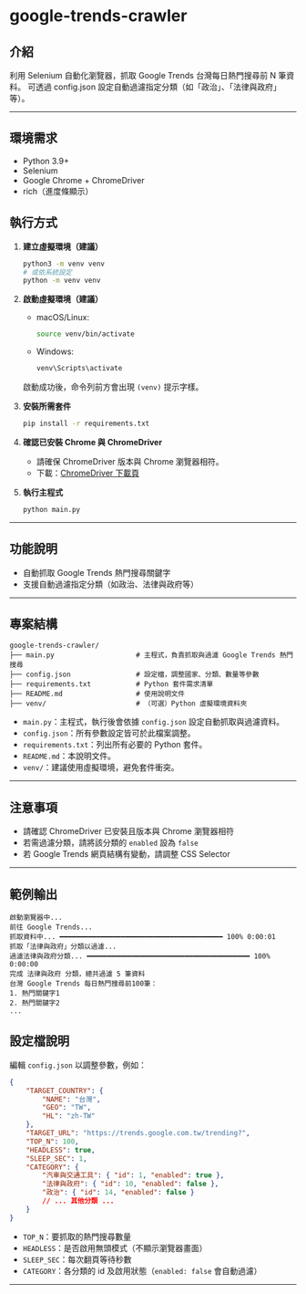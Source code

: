 # google-trends-crawler

## 介紹

利用 Selenium 自動化瀏覽器，抓取 Google Trends 台灣每日熱門搜尋前 N 筆資料。
可透過 config.json 設定自動過濾指定分類（如「政治」、「法律與政府」等）。

---

## 環境需求

- Python 3.9+
- Selenium
- Google Chrome + ChromeDriver
- rich（進度條顯示）

## 執行方式

1. **建立虛擬環境（建議）**
    ```sh
    python3 -m venv venv
    # 或依系統設定
    python -m venv venv
    ```

2. **啟動虛擬環境（建議）**
    - macOS/Linux:
        ```sh
        source venv/bin/activate
        ```
    - Windows:
        ```sh
        venv\Scripts\activate
        ```
    啟動成功後，命令列前方會出現 `(venv)` 提示字樣。
    
3. **安裝所需套件**
    ```sh
    pip install -r requirements.txt
    ```

4. **確認已安裝 Chrome 與 ChromeDriver**
    - 請確保 ChromeDriver 版本與 Chrome 瀏覽器相符。
    - 下載：[ChromeDriver 下載頁](https://chromedriver.chromium.org/downloads)

5. **執行主程式**
    ```sh
    python main.py
    ```

---

## 功能說明

- 自動抓取 Google Trends 熱門搜尋關鍵字
- 支援自動過濾指定分類（如政治、法律與政府等）

---

## 專案結構

```
google-trends-crawler/
├── main.py                    # 主程式，負責抓取與過濾 Google Trends 熱門搜尋
├── config.json                # 設定檔，調整國家、分類、數量等參數
├── requirements.txt           # Python 套件需求清單
├── README.md                  # 使用說明文件
├── venv/                      # （可選）Python 虛擬環境資料夾
```

- `main.py`：主程式，執行後會依據 `config.json` 設定自動抓取與過濾資料。
- `config.json`：所有參數設定皆可於此檔案調整。
- `requirements.txt`：列出所有必要的 Python 套件。
- `README.md`：本說明文件。
- `venv/`：建議使用虛擬環境，避免套件衝突。

---

## 注意事項

- 請確認 ChromeDriver 已安裝且版本與 Chrome 瀏覽器相符
- 若需過濾分類，請將該分類的 `enabled` 設為 `false`
- 若 Google Trends 網頁結構有變動，請調整 CSS Selector

---

## 範例輸出

```
啟動瀏覽器中...
前往 Google Trends...
抓取資料中... ━━━━━━━━━━━━━━━━━━━━━━━━━━━━━━━━━━━━━━━━ 100% 0:00:01
抓取「法律與政府」分類以過濾...
過濾法律與政府分類... ━━━━━━━━━━━━━━━━━━━━━━━━━━━━━━━━━━━━━━━━ 100% 0:00:00
完成 法律與政府 分類，總共過濾 5 筆資料
台灣 Google Trends 每日熱門搜尋前100筆：
1. 熱門關鍵字1
2. 熱門關鍵字2
...
```

## 設定檔說明

編輯 `config.json` 以調整參數，例如：

```json
{
    "TARGET_COUNTRY": {
        "NAME": "台灣",
        "GEO": "TW",
        "HL": "zh-TW"
    },
    "TARGET_URL": "https://trends.google.com.tw/trending?",
    "TOP_N": 100,
    "HEADLESS": true,
    "SLEEP_SEC": 1,
    "CATEGORY": {
        "汽車與交通工具": { "id": 1, "enabled": true },
        "法律與政府": { "id": 10, "enabled": false },
        "政治": { "id": 14, "enabled": false }
        // ... 其他分類 ...
    }
}
```

- `TOP_N`：要抓取的熱門搜尋數量
- `HEADLESS`：是否啟用無頭模式（不顯示瀏覽器畫面）
- `SLEEP_SEC`：每次翻頁等待秒數
- `CATEGORY`：各分類的 id 及啟用狀態（`enabled: false` 會自動過濾）

---